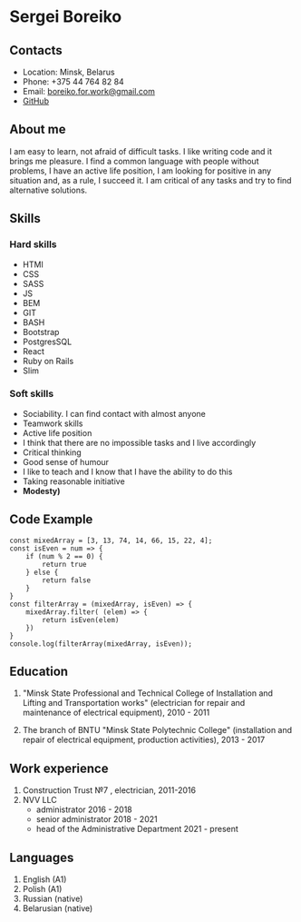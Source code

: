 # Sergei Boreiko
## Contacts
- Location: Minsk, Belarus
- Phone: +375 44 764 82 84
- Email: boreiko.for.work@gmail.com
- [GitHub](https://github.com/jsbrownn)
## About me
I am easy to learn, not afraid of difficult tasks. I like writing code and it brings me pleasure.
I find a common language with people without problems, I have an active life position, I am looking for
positive in any situation and, as a rule, I succeed it. I am critical of any
tasks and try to find alternative solutions.
## Skills
  ### Hard skills
  * HTMl
  * CSS
  * SASS
  * JS
  * BEM
  * GIT
  * BASH
  * Bootstrap
  * PostgresSQL
  * React
  * Ruby on Rails
  * Slim
  ### Soft skills
  * Sociability. I can find contact with almost anyone
  * Teamwork skills
  * Active life position
  * I think that there are no impossible tasks and I live accordingly
  * Critical thinking
  * Good sense of humour
  * I like to teach and I know that I have the ability to do this
  * Taking reasonable initiative
  * __Modesty)__

## Code Example
```
const mixedArray = [3, 13, 74, 14, 66, 15, 22, 4];
const isEven = num => {
    if (num % 2 == 0) {
        return true
    } else {
        return false
    }
}
const filterArray = (mixedArray, isEven) => {
    mixedArray.filter( (elem) => {
        return isEven(elem)
    })
}
console.log(filterArray(mixedArray, isEven));
```
## Education
1. "Minsk State Professional and Technical College of Installation and Lifting and Transportation works" (electrician for repair and maintenance of electrical equipment), 2010 - 2011

2. The branch of BNTU "Minsk State Polytechnic College" (installation and repair of electrical equipment, production activities), 2013 - 2017

## Work experience

1. Construction Trust №7 , electrician, 2011-2016
2. NVV LLC  
    * administrator 2016 - 2018
    * senior administrator 2018 - 2021
    * head of the Administrative Department 2021 - present

## Languages
1. English (A1)
2. Polish (A1)
3. Russian (native)
3. Belarusian (native)



<!---
jsbrownn/jsbrownn is a ✨ special ✨ repository because its `README.md` (this file) appears on your GitHub profile.
You can click the Preview link to take a look at your changes.
--->
